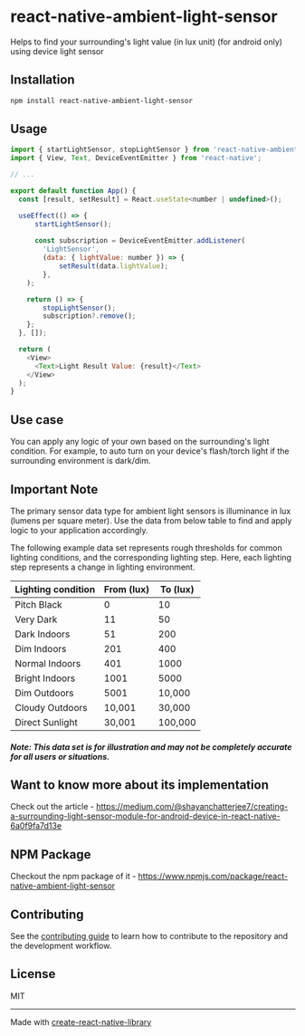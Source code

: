 # react-native-ambient-light-sensor
Helps to find your surrounding's light value (in lux unit) (for android only) using device light sensor
## Installation

```sh
npm install react-native-ambient-light-sensor
```

## Usage

```js
import { startLightSensor, stopLightSensor } from 'react-native-ambient-light-sensor';
import { View, Text, DeviceEventEmitter } from 'react-native';

// ...

export default function App() {
  const [result, setResult] = React.useState<number | undefined>();

  useEffect(() => {
      startLightSensor();
      
      const subscription = DeviceEventEmitter.addListener(
        'LightSensor',
        (data: { lightValue: number }) => {
            setResult(data.lightValue);
        },
    );

    return () => {
        stopLightSensor();
        subscription?.remove();
    };
  }, []);

  return (
    <View>
      <Text>Light Result Value: {result}</Text>
    </View>
  );
}
```

## Use case

You can apply any logic of your own based on the surrounding's light condition. For example, to auto turn on your device's flash/torch light if the surrounding environment is dark/dim.

## Important Note
The primary sensor data type for ambient light sensors is illuminance in lux (lumens per square meter). Use the data from below table to find and apply logic to your application accordingly.

The following example data set represents rough thresholds for common lighting conditions, and the corresponding lighting step. Here, each lighting step represents a change in lighting environment.

| Lighting condition | From (lux) | To (lux) |
| --------------- | --------------- | --------------- |
| Pitch Black | 0 | 10 |
| Very Dark | 11 | 50 |
| Dark Indoors | 51 | 200 |
| Dim Indoors | 201 | 400 |
| Normal Indoors | 401 | 1000 |
| Bright Indoors | 1001 | 5000 |
| Dim Outdoors | 5001 | 10,000 |
| Cloudy Outdoors | 10,001 | 30,000 |
| Direct Sunlight | 30,001 | 100,000 |

##### Note: This data set is for illustration and may not be completely accurate for all users or situations.

## Want to know more about its implementation

Check out the article - https://medium.com/@shayanchatterjee7/creating-a-surrounding-light-sensor-module-for-android-device-in-react-native-6a0f9fa7d13e

## NPM Package

Checkout the npm package of it - https://www.npmjs.com/package/react-native-ambient-light-sensor

## Contributing

See the [contributing guide](CONTRIBUTING.md) to learn how to contribute to the repository and the development workflow.

## License

MIT

---

Made with [create-react-native-library](https://github.com/callstack/react-native-builder-bob)
